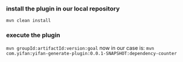 ### install the plugin in our local repository
` mvn clean install `
### execute the plugin
`mvn groupId:artifactId:version:goal`
now in our case is:
`mvn com.yifan:yifan-generate-plugin:0.0.1-SNAPSHOT:dependency-counter`